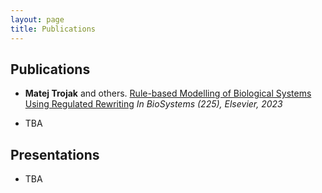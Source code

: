 ```yaml
---
layout: page
title: Publications
---
```


## Publications

* **Matej Trojak** and others. [Rule-based Modelling of Biological Systems Using Regulated Rewriting](http://dx.doi.org/10.1016/j.biosystems.2023.104843)
  *In BioSystems (225), Elsevier, 2023*

* TBA

## Presentations

* TBA